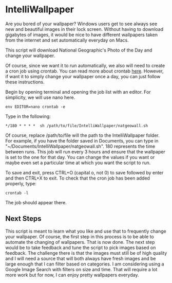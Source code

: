 # IntelliWallpaper
Are you bored of your wallpaper? Windows users get to see always see new and beautiful images in their lock screen. Without having to download gigabytes of images, it would be nice to have different wallpapers taken from the internet and set automatically everyday on Macs. 

This script will download National Geographic's Photo of the Day and change your wallpaper. 

Of course, since we want it to run automatically, we also will need to create a cron job using crontab. You can read more about crontab [here](https://ole.michelsen.dk/blog/schedule-jobs-with-crontab-on-mac-osx.html). However, if want it to simply change your wallpaper once a day, you can just follow these instructions.

Begin by opening terminal and opening the job list with an editor. For simplicity, we will use nano here.

`env EDITOR=nano crontab -e`

Type in the following:

`*/180 * * * *  sh /path/to/file/IntelliWallpaper/natgeowall.sh`

Of course, replace /path/to/file will the path to the IntelliWallpaper folder. For example, if you have the folder saved in Documents, you can type in "~/Documents/IntelliWallpaper/natgeowall.sh". 180 represents the time between runs. This job will run every 3 hours and ensure that the wallpaper is set to the one for that day. You can change the values if you want or maybe even set a particular time at which you want the script to run. 

To save and exit, press CTRL+O (capital o, not 0) to save followed by enter and then CTRL+X to exit. To check that the cron job has been added properly, type:

`crontab -l`

The job should appear there.

## Next Steps
This script is meant to learn what you like and use that to frequently change your wallpaper. Of course, the first step in this process is to be able to automate the changing of wallpapers. That is now done. The next step would be to take feedback and tune the script to pick images based on feedback. The challenge there is that the images must still be of high quality and I will need a source that will both always have fresh images and be large enough that I can filter based on categories. I am considering using a Google Image Search with filters on size and time. That will require a lot more work but for now, I can enjoy pretty wallpapers everyday.
